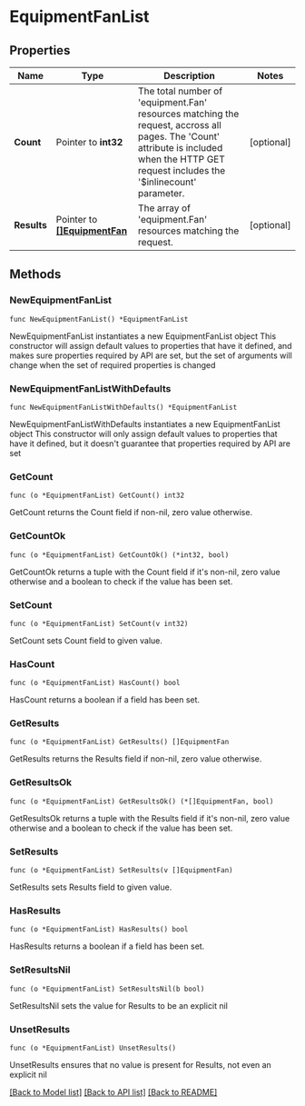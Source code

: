 # EquipmentFanList

## Properties

Name | Type | Description | Notes
------------ | ------------- | ------------- | -------------
**Count** | Pointer to **int32** | The total number of &#39;equipment.Fan&#39; resources matching the request, accross all pages. The &#39;Count&#39; attribute is included when the HTTP GET request includes the &#39;$inlinecount&#39; parameter. | [optional] 
**Results** | Pointer to [**[]EquipmentFan**](equipment.Fan.md) | The array of &#39;equipment.Fan&#39; resources matching the request. | [optional] 

## Methods

### NewEquipmentFanList

`func NewEquipmentFanList() *EquipmentFanList`

NewEquipmentFanList instantiates a new EquipmentFanList object
This constructor will assign default values to properties that have it defined,
and makes sure properties required by API are set, but the set of arguments
will change when the set of required properties is changed

### NewEquipmentFanListWithDefaults

`func NewEquipmentFanListWithDefaults() *EquipmentFanList`

NewEquipmentFanListWithDefaults instantiates a new EquipmentFanList object
This constructor will only assign default values to properties that have it defined,
but it doesn't guarantee that properties required by API are set

### GetCount

`func (o *EquipmentFanList) GetCount() int32`

GetCount returns the Count field if non-nil, zero value otherwise.

### GetCountOk

`func (o *EquipmentFanList) GetCountOk() (*int32, bool)`

GetCountOk returns a tuple with the Count field if it's non-nil, zero value otherwise
and a boolean to check if the value has been set.

### SetCount

`func (o *EquipmentFanList) SetCount(v int32)`

SetCount sets Count field to given value.

### HasCount

`func (o *EquipmentFanList) HasCount() bool`

HasCount returns a boolean if a field has been set.

### GetResults

`func (o *EquipmentFanList) GetResults() []EquipmentFan`

GetResults returns the Results field if non-nil, zero value otherwise.

### GetResultsOk

`func (o *EquipmentFanList) GetResultsOk() (*[]EquipmentFan, bool)`

GetResultsOk returns a tuple with the Results field if it's non-nil, zero value otherwise
and a boolean to check if the value has been set.

### SetResults

`func (o *EquipmentFanList) SetResults(v []EquipmentFan)`

SetResults sets Results field to given value.

### HasResults

`func (o *EquipmentFanList) HasResults() bool`

HasResults returns a boolean if a field has been set.

### SetResultsNil

`func (o *EquipmentFanList) SetResultsNil(b bool)`

 SetResultsNil sets the value for Results to be an explicit nil

### UnsetResults
`func (o *EquipmentFanList) UnsetResults()`

UnsetResults ensures that no value is present for Results, not even an explicit nil

[[Back to Model list]](../README.md#documentation-for-models) [[Back to API list]](../README.md#documentation-for-api-endpoints) [[Back to README]](../README.md)



